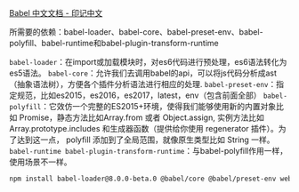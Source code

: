 [Babel 中文文档 - 印记中文](https://babel.docschina.org/)

所需要的依赖：babel-loader、babel-core、babel-preset-env、babel-polyfill、babel-runtime和babel-plugin-transform-runtime

`babel-loader`：在import或加载模块时，对es6代码进行预处理，es6语法转化为es5语法。
`babel-core`：允许我们去调用babel的api，可以将js代码分析成ast（抽象语法树），方便各个插件分析语法进行相应的处理.
`babel-preset-env`：指定规范，比如es2015，es2016，es2017，latest，env（包含前面全部）
`babel-polyfill`：它效仿一个完整的ES2015+环境，使得我们能够使用新的内置对象比如 Promise，静态方法比如Array.from 或者 Object.assign, 实例方法比如 Array.prototype.includes 和生成器函数（提供给你使用 regenerator 插件）。为了达到这一点， polyfill 添加到了全局范围，就像原生类型比如 String 一样。
`babel-runtime babel-plugin-transform-runtime`：与babel-polyfill作用一样，使用场景不一样。

```bash
npm install babel-loader@8.0.0-beta.0 @babel/core @babel/preset-env webpack
```